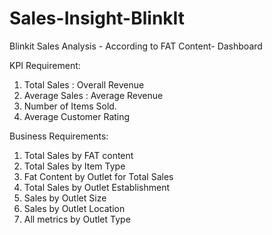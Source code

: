 # Sales-Insight-BlinkIt
Blinkit Sales Analysis - According to FAT Content-  Dashboard 

KPI Requirement:
1. Total Sales : Overall Revenue 
2. Average Sales : Average Revenue
3. Number of Items Sold. 
4. Average Customer Rating 

Business Requirements:
1. Total Sales by FAT content
2. Total Sales by Item Type
3. Fat Content by Outlet for Total Sales
4. Total Sales by Outlet Establishment
5. Sales by Outlet Size
6. Sales by Outlet Location
7. All metrics by Outlet Type


